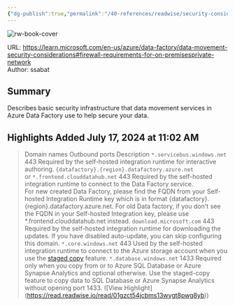 ```yaml
---
{"dg-publish":true,"permalink":"/40-references/readwise/security-considerations-for-data-movement-in-azure-data-factory/","tags":["rw/articles"]}
---
```



![rw-book-cover](https://readwise-assets.s3.amazonaws.com/media/uploaded_book_covers/profile_921743/logo-ms-social_E61EJOG.png)

  

URL: <https://learn.microsoft.com/en-us/azure/data-factory/data-movement-security-considerations#firewall-requirements-for-on-premisesprivate-network>  
Author: ssabat

## Summary

Describes basic security infrastructure that data movement services in Azure Data Factory use to help secure your data.

## Highlights Added July 17, 2024 at 11:02 AM

> Domain names Outbound ports Description `*.servicebus.windows.net` 443 Required by the self-hosted integration runtime for interactive authoring. `{datafactory}.{region}.datafactory.azure.net`  
> or `*.frontend.clouddatahub.net` 443 Required by the self-hosted integration runtime to connect to the Data Factory service.  
> For new created Data Factory, please find the FQDN from your Self-hosted Integration Runtime key which is in format {datafactory}.{region}.datafactory.azure.net. For old Data factory, if you don't see the FQDN in your Self-hosted Integration key, please use *.frontend.clouddatahub.net instead. `download.microsoft.com` 443 Required by the self-hosted integration runtime for downloading the updates. If you have disabled auto-update, you can skip configuring this domain. `*.core.windows.net` 443 Used by the self-hosted integration runtime to connect to the Azure storage account when you use the [staged copy](https://learn.microsoft.com/en-us/azure/data-factory/data-movement-security-considerations/copy-activity-performance#staged-copy) feature. `*.database.windows.net` 1433 Required only when you copy from or to Azure SQL Database or Azure Synapse Analytics and optional otherwise. Use the staged-copy feature to copy data to SQL Database or Azure Synapse Analytics without opening port 1433. ([View Highlight] (<https://read.readwise.io/read/01gzct54jcbms13wvgt8pwg8yb>))
